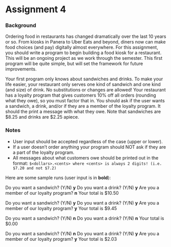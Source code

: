 # Assignment 4

### Background
Ordering food in restaurants has changed dramatically over the last 10 years or so. From kiosks in Panera to Uber Eats and beyond, diners now can make food choices (and pay) digitally almost everywhere. For this assignment, you should write a program to begin building a food kiosk for a restaurant. This will be an ongoing project as we work through the semester. This first program will be quite simple, but will set the framework for future improvements.

Your first program only knows about sandwiches and drinks. To make your life easier, your restaurant only serves one kind of sandwich and one kind (and size) of drink. No substitutions or changes are allowed! Your restaurant has a loyalty program that gives customers 10% off all orders (rounding what they owe), so you must factor that in. You should ask if the user wants a sandwich, a drink, and/or if they are a member of the loyalty program. It should the print a message with what they owe. Note that sandwiches are $8.25 and drinks are $2.25 apiece.

### Notes
- User input should be accepted regardless of the case (upper or lower).
- If a user doesn’t order anything your program should NOT ask if they are a part of the loyalty program.
- All messages about what customers owe should be printed out in the format: `$<dollars>.<cents> where <cents> is always 2 digits! (i.e. $7.20 and not $7.2)`

Here are some sample runs (user input is in **bold**):

Do you want a sandwich? (Y/N) **y**
Do you want a drink? (Y/N) **y**
Are you a member of our loyalty program? **n**
Your total is $10.50

Do you want a sandwich? (Y/N) **y**
Do you want a drink? (Y/N) **y**
Are you a member of our loyalty program? **y**
Your total is $9.45

Do you want a sandwich? (Y/N) **n**
Do you want a drink? (Y/N) **n**
Your total is $0.00

Do you want a sandwich? (Y/N) **n**
Do you want a drink? (Y/N) **y**
Are you a member of our loyalty program? **y**
Your total is $2.03